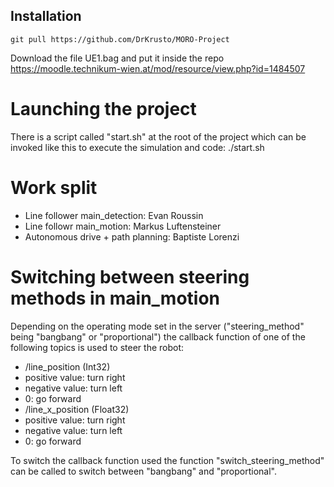 ## Installation

```
git pull https://github.com/DrKrusto/MORO-Project
```

Download the file UE1.bag and put it inside the repo<br>
https://moodle.technikum-wien.at/mod/resource/view.php?id=1484507

# Launching the project
There is a script called "start.sh" at the root of the project which can be invoked like this to execute the simulation and code: ./start.sh

# Work split
- Line follower main_detection: Evan Roussin
- Line followr main_motion: Markus Luftensteiner
- Autonomous drive + path planning: Baptiste Lorenzi

# Switching between steering methods in main_motion
Depending on the operating mode set in the server ("steering_method" being "bangbang" or "proportional") the callback function of one of the following topics is used to steer the robot:
- /line_position (Int32)
 - positive value: turn right
 - negative value: turn left
 - 0: go forward
- /line_x_position (Float32)
 - positive value: turn right
 - negative value: turn left
 - 0: go forward

To switch the callback function used the function "switch_steering_method" can be called to switch between "bangbang" and "proportional".
